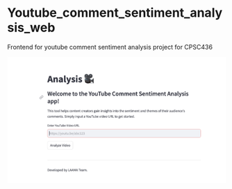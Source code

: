 # Youtube_comment_sentiment_analysis_web
Frontend for youtube comment sentiment analysis project for CPSC436

![App Screenshot](images/initial_page.png)